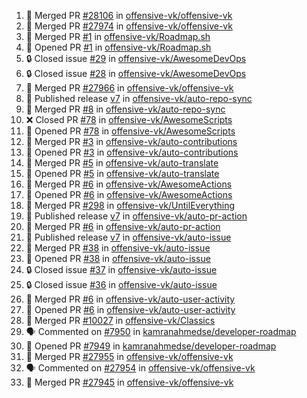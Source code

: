 <!--START_SECTION:activity-->
1. 🎉 Merged PR [#28106](https://github.com/offensive-vk/offensive-vk/pull/28106) in [offensive-vk/offensive-vk](https://github.com/offensive-vk/offensive-vk)
2. 🎉 Merged PR [#27974](https://github.com/offensive-vk/offensive-vk/pull/27974) in [offensive-vk/offensive-vk](https://github.com/offensive-vk/offensive-vk)
3. 🎉 Merged PR [#1](https://github.com/offensive-vk/Roadmap.sh/pull/1) in [offensive-vk/Roadmap.sh](https://github.com/offensive-vk/Roadmap.sh)
4. 💪 Opened PR [#1](https://github.com/offensive-vk/Roadmap.sh/pull/1) in [offensive-vk/Roadmap.sh](https://github.com/offensive-vk/Roadmap.sh)
5. 🔒 Closed issue [#29](https://github.com/offensive-vk/AwesomeDevOps/issues/29) in [offensive-vk/AwesomeDevOps](https://github.com/offensive-vk/AwesomeDevOps)
6. 🔒 Closed issue [#28](https://github.com/offensive-vk/AwesomeDevOps/issues/28) in [offensive-vk/AwesomeDevOps](https://github.com/offensive-vk/AwesomeDevOps)
7. 🎉 Merged PR [#27966](https://github.com/offensive-vk/offensive-vk/pull/27966) in [offensive-vk/offensive-vk](https://github.com/offensive-vk/offensive-vk)
8. 🚀 Published release [v7](https://github.com/offensive-vk/auto-repo-sync/releases/tag/v7) in [offensive-vk/auto-repo-sync](https://github.com/offensive-vk/auto-repo-sync)
9. 🎉 Merged PR [#8](https://github.com/offensive-vk/auto-repo-sync/pull/8) in [offensive-vk/auto-repo-sync](https://github.com/offensive-vk/auto-repo-sync)
10. ❌ Closed PR [#78](https://github.com/offensive-vk/AwesomeScripts/pull/78) in [offensive-vk/AwesomeScripts](https://github.com/offensive-vk/AwesomeScripts)
11. 💪 Opened PR [#78](https://github.com/offensive-vk/AwesomeScripts/pull/78) in [offensive-vk/AwesomeScripts](https://github.com/offensive-vk/AwesomeScripts)
12. 🎉 Merged PR [#3](https://github.com/offensive-vk/auto-contributions/pull/3) in [offensive-vk/auto-contributions](https://github.com/offensive-vk/auto-contributions)
13. 💪 Opened PR [#3](https://github.com/offensive-vk/auto-contributions/pull/3) in [offensive-vk/auto-contributions](https://github.com/offensive-vk/auto-contributions)
14. 🎉 Merged PR [#5](https://github.com/offensive-vk/auto-translate/pull/5) in [offensive-vk/auto-translate](https://github.com/offensive-vk/auto-translate)
15. 💪 Opened PR [#5](https://github.com/offensive-vk/auto-translate/pull/5) in [offensive-vk/auto-translate](https://github.com/offensive-vk/auto-translate)
16. 🎉 Merged PR [#6](https://github.com/offensive-vk/AwesomeActions/pull/6) in [offensive-vk/AwesomeActions](https://github.com/offensive-vk/AwesomeActions)
17. 💪 Opened PR [#6](https://github.com/offensive-vk/AwesomeActions/pull/6) in [offensive-vk/AwesomeActions](https://github.com/offensive-vk/AwesomeActions)
18. 🎉 Merged PR [#298](https://github.com/offensive-vk/UntilEverything/pull/298) in [offensive-vk/UntilEverything](https://github.com/offensive-vk/UntilEverything)
19. 🚀 Published release [v7](https://github.com/offensive-vk/auto-pr-action/releases/tag/v7) in [offensive-vk/auto-pr-action](https://github.com/offensive-vk/auto-pr-action)
20. 🎉 Merged PR [#6](https://github.com/offensive-vk/auto-pr-action/pull/6) in [offensive-vk/auto-pr-action](https://github.com/offensive-vk/auto-pr-action)
21. 🚀 Published release [v7](https://github.com/offensive-vk/auto-issue/releases/tag/v7) in [offensive-vk/auto-issue](https://github.com/offensive-vk/auto-issue)
22. 🎉 Merged PR [#38](https://github.com/offensive-vk/auto-issue/pull/38) in [offensive-vk/auto-issue](https://github.com/offensive-vk/auto-issue)
23. 💪 Opened PR [#38](https://github.com/offensive-vk/auto-issue/pull/38) in [offensive-vk/auto-issue](https://github.com/offensive-vk/auto-issue)
24. 🔒 Closed issue [#37](https://github.com/offensive-vk/auto-issue/issues/37) in [offensive-vk/auto-issue](https://github.com/offensive-vk/auto-issue)
25. 🔒 Closed issue [#36](https://github.com/offensive-vk/auto-issue/issues/36) in [offensive-vk/auto-issue](https://github.com/offensive-vk/auto-issue)
26. 🎉 Merged PR [#6](https://github.com/offensive-vk/auto-user-activity/pull/6) in [offensive-vk/auto-user-activity](https://github.com/offensive-vk/auto-user-activity)
27. 💪 Opened PR [#6](https://github.com/offensive-vk/auto-user-activity/pull/6) in [offensive-vk/auto-user-activity](https://github.com/offensive-vk/auto-user-activity)
28. 🎉 Merged PR [#10027](https://github.com/offensive-vk/Classics/pull/10027) in [offensive-vk/Classics](https://github.com/offensive-vk/Classics)
29. 🗣 Commented on [#7950](https://github.com/kamranahmedse/developer-roadmap/issues/7950#issuecomment-2564682347) in [kamranahmedse/developer-roadmap](https://github.com/kamranahmedse/developer-roadmap)
30. 💪 Opened PR [#7949](https://github.com/kamranahmedse/developer-roadmap/pull/7949) in [kamranahmedse/developer-roadmap](https://github.com/kamranahmedse/developer-roadmap)
31. 🎉 Merged PR [#27955](https://github.com/offensive-vk/offensive-vk/pull/27955) in [offensive-vk/offensive-vk](https://github.com/offensive-vk/offensive-vk)
32. 🗣 Commented on [#27954](https://github.com/offensive-vk/offensive-vk/issues/27954#issuecomment-2562952526) in [offensive-vk/offensive-vk](https://github.com/offensive-vk/offensive-vk)
33. 🎉 Merged PR [#27945](https://github.com/offensive-vk/offensive-vk/pull/27945) in [offensive-vk/offensive-vk](https://github.com/offensive-vk/offensive-vk)
<!--END_SECTION:activity-->
